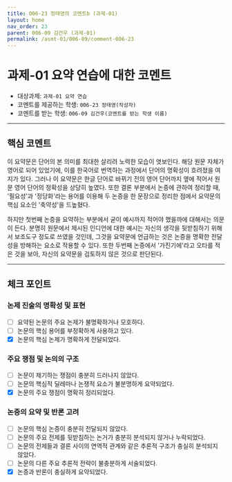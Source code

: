 ```yaml
---
title: 006-23 정태영의 코멘트b (과제-01) 
layout: home
nav_order: 23
parent: 006-09 김건우 (과제-01)
permalink: /asmt-01/006-09/comment-006-23
---
```


# 과제-01 요약 연습에 대한 코멘트

- 대상과제: `과제-01 요약 연습`
- 코멘트를 제공하는 학생: `006-23 정태영(작성자)` 
- 코멘트를 받는 학생: `006-09 김건우(코멘트를 받는 학생 이름)` 

---

## 핵심 코멘트

이 요약문은 단어의 본 의미를 최대한 살리려 노력한 모습이 엿보인다. 해당 원문 자체가 영어로 되어 있었기에, 이를 한국어로 번역하는 과정에서 단어의 명확성이 흐려졌을 여지가 있다. 그러나 이 요약문은 한글 단어로 바뀌기 전의 영어 단어까지 옆에 적어서 원문 영어 단어의 정확성을 상당히 높였다. 또한 결론 부분에서 논증에 관하여 정리할 때, '필요성'과 '정당화'라는 용어를 이용해 두 논증을 한 문장으로 정리한 점에서 요약문의 핵심 요소인 '축약성'을 드높혔다.

하지만 첫번째 논증을 요약하는 부분에서 굳이 예시까지 적어야 했을까에 대해서는 의문이 든다. 분명히 원문에서 제시된 인디언에 대한 예시는 자신의 생각을 뒷받침하기 위해서 보조도구 정도로 쓰였을 것인데, 그것을 요약문에 언급하는 것은 논증을 명확한 전달성을 방해하는 요소로 작용할 수 있다. 또한 두번째 논증에서 '가진기에'라고 오타를 적은 것을 보아, 자신의 요약문을 검토하지 않은 것으로 판단된다. 

---

## 체크 포인트

### 논제 진술의 명확성 및 표현  
- [ ] 요약된 논문의 주요 논제가 불명확하거나 모호하다.  
- [ ] 논문의 핵심 용어를 부정확하게 사용하고 있다.  
- [x] 논문의 핵심 논제가 명확하게 전달되었다.  

### 주요 쟁점 및 논의의 구조  
- [ ] 논문이 제기하는 쟁점이 충분히 드러나지 않았다.  
- [ ] 논문의 핵심적 딜레마나 논쟁적 요소가 불분명하게 요약되었다.  
- [x] 논문의 주요 쟁점이 명확히 정리되었다.  

### 논증의 요약 및 반론 고려  
- [ ] 논문의 핵심 논증이 충분히 전달되지 않았다.  
- [ ] 논문의 주요 전제를 뒷받침하는 논거가 충분히 분석되지 않거나 누락되었다.  
- [ ] 논문의 전제들과 결론 사이의 연역적 관계와 같은 추론적 구조가 충실히 분석되지 않았다.  
- [ ] 논문의 다른 주요 추론적 전략이 불충분하게 서술되었다.
- [x] 논증과 반론이 충실하게 요약되었다. 